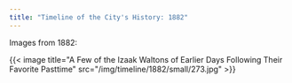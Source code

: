 ```yaml
---
title: "Timeline of the City's History: 1882"
---
```

Images from 1882:

{{< image title="A Few of the Izaak Waltons of Earlier Days Following Their Favorite Pasttime" src="/img/timeline/1882/small/273.jpg" >}}